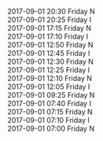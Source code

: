 2017-09-01 20:30 Friday  N  
2017-09-01 20:25 Friday  I  
2017-09-01 17:15 Friday  N  
2017-09-01 17:10 Friday  I  
2017-09-01 12:50 Friday  N  
2017-09-01 12:45 Friday  I  
2017-09-01 12:30 Friday  N  
2017-09-01 12:25 Friday  I  
2017-09-01 12:10 Friday  N  
2017-09-01 12:05 Friday  I  
2017-09-01 09:25 Friday  N  
2017-09-01 07:40 Friday  I  
2017-09-01 07:15 Friday  N  
2017-09-01 07:10 Friday  I  
2017-09-01 07:00 Friday  N  
